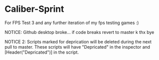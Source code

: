 # Caliber-Sprint
For FPS Test 3 and any further iteration of my fps testing games :)

NOTICE:
Github desktop broke...
if code breaks revert to master k thx bye

NOTICE 2:
Scripts marked for deprication will be deleted during the next pull to master. These scripts will have "Depricated" in the inspector and [Header("Depricated")] in the script.
